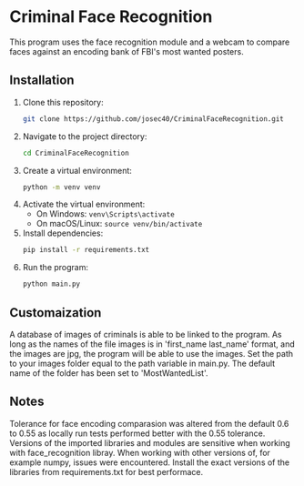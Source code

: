 # Criminal Face Recognition

This program uses the face recognition module and a webcam to compare faces against an encoding bank of FBI's most wanted posters.

## Installation

1. Clone this repository:
   ```bash
   git clone https://github.com/josec40/CriminalFaceRecognition.git
   ```
2. Navigate to the project directory:
   ```bash
   cd CriminalFaceRecognition
   ```
3. Create a virtual environment:
   ```bash
   python -m venv venv
   ```
4. Activate the virtual environment:
   - On Windows: `venv\Scripts\activate`
   - On macOS/Linux: `source venv/bin/activate`
5. Install dependencies:
   ```bash
   pip install -r requirements.txt
   ```
6. Run the program:
   ```bash
   python main.py
   ```

## Customaization
A database of images of criminals is able to be linked to the program. As long as the names of the file images is in 'first_name last_name' format, and the images are jpg, the program will be able to use the images. Set the path to your images folder equal to the path variable in main.py. The default name of the folder has been set to 'MostWantedList'.
## Notes
Tolerance for face encoding comparasion was altered from the default 0.6 to 0.55 as locally run tests performed better with the 0.55 tolerance.
Versions of the imported libraries and modules are sensitive when working with face_recognition libray. When working with other versions of, for example numpy, issues were encountered. Install the exact versions of the libraries from requirements.txt for best performace.
